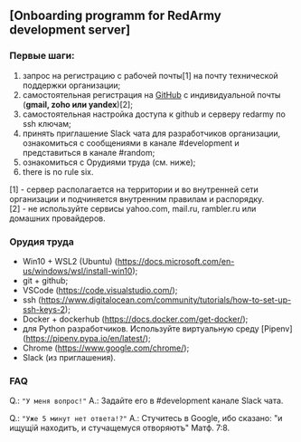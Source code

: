 ## [Onboarding programm for RedArmy development server]

### Первые шаги:
1. запрос на регистрацию с рабочей почты[1] на почту технической поддержки организации;
2. самостоятельная регистрация на [GitHub](http://github.com) с индивидуальной почты (__gmail, zoho или yandex__)[2];
3. самостоятельная настройка доступа к github и серверу redarmy по ssh ключам;
4. принять приглашение Slack чата для разработчиков организации, ознакомиться с сообщениями в канале #development и представиться в канале #random;
5. ознакомиться с Орудиями труда (см. ниже);
6. there is no rule six.

[1] - сервер располагается на территории и во внутренней сети организации и подчиняется внутренним правилам и распорядку.   
[2] - не используйте сервисы yahoo.com, mail.ru, rambler.ru или домашних провайдеров.

### Орудия труда
- Win10 + WSL2 (Ubuntu) (https://docs.microsoft.com/en-us/windows/wsl/install-win10);
- git + github;
- VSCode (https://code.visualstudio.com/);
- ssh (https://www.digitalocean.com/community/tutorials/how-to-set-up-ssh-keys-2);
- Docker + dockerhub (https://docs.docker.com/get-docker/);
- для Python разработчиков. Используйте виртуальную среду [Pipenv] (https://pipenv.pypa.io/en/latest/);
- Chrome (https://www.google.com/chrome/);
- Slack (из приглашения).


### FAQ
Q.: ```"У меня вопрос!"```
A.: Задайте его в #development канале Slack чата.

Q.: ```"Уже 5 минут нет ответа!?"```
A.: Стучитесь в Google, ибо сказано: "и ищущій находитъ, и стучащемуся отворяютъ" Матф. 7:8.
